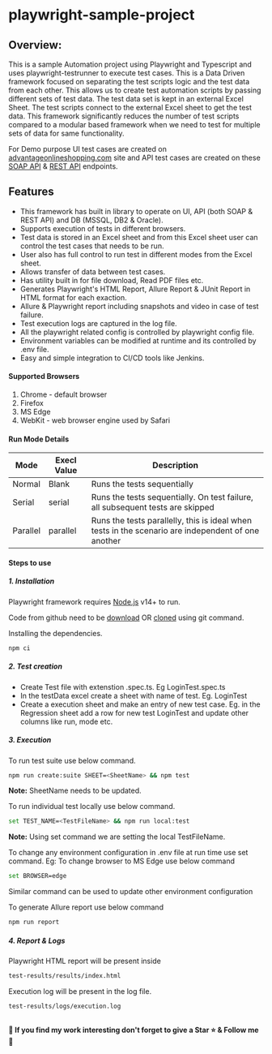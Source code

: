 # playwright-sample-project

## **Overview:**

This is a sample Automation project using Playwright and Typescript and uses playwright-testrunner to execute test cases. This is a Data Driven framework focused on separating the test scripts logic and the test data from each other. This allows us to create test automation scripts by passing different sets of test data. The test data set is kept in an external Excel Sheet. The test scripts connect to the external Excel sheet to get the test data. This framework significantly reduces the number of test scripts compared to a modular based framework when we need to test for multiple sets of data for same functionality.

For Demo purpose UI test cases are created on [advantageonlineshopping.com](http://advantageonlineshopping.com/) site and API test cases are created on these [SOAP API](https://www.advantageonlineshopping.com/accountservice/ws/accountservice.wsdl) & [REST API](https://fakestoreapi.com) endpoints.

## Features

- This framework has built in library to operate on UI, API (both SOAP & REST API) and DB (MSSQL, DB2 & Oracle).
- Supports execution of tests in different browsers.
- Test data is stored in an Excel sheet and from this Excel sheet user can control the test cases that needs to be run.
- User also has full control to run test in different modes from the Excel sheet.
- Allows transfer of data between test cases.
- Has utility built in for file download, Read PDF files etc.
- Generates Playwright's HTML Report, Allure Report & JUnit Report in HTML format for each exaction. 
- Allure & Playwright report including snapshots and video in case of test failure.
- Test execution logs are captured in the log file.
- All the playwright related config is controlled by playwright config file.
- Environment variables can be modified at runtime and its controlled by .env file.
- Easy and simple integration to CI/CD tools like Jenkins.

#### Supported Browsers
1. Chrome - default browser
2. Firefox
3. MS Edge
4. WebKit - web browser engine used by Safari

#### Run Mode Details
| Mode | Execl Value |Description |
| ------ | ------ | ------ |
|Normal|Blank| 	Runs the tests sequentially|
|Serial|serial| 	Runs the tests sequentially. On test failure, all subsequent tests are skipped|
|Parallel|parallel| 	Runs the tests parallelly, this is ideal when tests in the scenario are independent of one another|

#### Steps to use
##### 1. Installation

Playwright framework requires [Node.js](https://nodejs.org/) v14+ to run.

Code from github need to be [download](https://github.com/VinayKumarBM/playwright-sample-project/archive/refs/heads/master.zip) OR [cloned](https://github.com/VinayKumarBM/playwright-sample-project.git) using git command.

Installing the dependencies.
```sh
npm ci
```
##### 2. Test creation
- Create Test file with extenstion .spec.ts. Eg LoginTest.spec.ts
- In the testData excel create a sheet with name of test. Eg. LoginTest
- Create a execution sheet and make an entry of new test case. Eg. in the Regression sheet add a row for new test LoginTest and update other columns like run, mode etc.

##### 3. Execution
To run test suite use below command.
```sh
npm run create:suite SHEET=<SheetName> && npm test
```
**Note:** SheetName needs to be updated.

To run individual test locally use below command.
```sh
set TEST_NAME=<TestFileName> && npm run local:test
```
**Note:** Using set command we are setting the local TestFileName.

To change any environment configuration in .env file at run time use set command.
Eg: To change browser to MS Edge use below command
```sh
set BROWSER=edge
```
Similar command can be used to update other environment configuration

To generate Allure report use below command
```sh
npm run report
```

##### 4. Report & Logs
Playwright HTML report will be present inside
```sh
test-results/results/index.html
```
Execution log will be present in the log file.
```sh
test-results/logs/execution.log
```
##  ##
**:pencil: If you find my work interesting don't forget to give a Star :star: & Follow me :busts_in_silhouette:**
